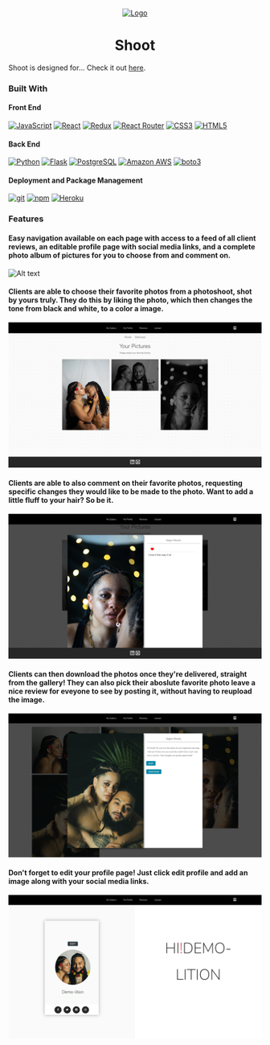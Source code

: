 
<br />
<p align="center">
  <a href="https://map-my-road-trip.herokuapp.com/login">
    <img src="frontend/src/assets/Screen Shot 2021-03-04 at 11.49.57 AM.png"  alt="Logo" width="auto" height="100">
  </a>
  
<h1 align="center"> Shoot </h1>

Shoot is designed for... Check it out [here](https://map-my-road-trip.herokuapp.com/login).

### Built With

#### Front End

<a href="https://www.javascript.com/"><img alt="JavaScript" src="https://img.shields.io/badge/-JavaScript-F7DF1E?style=flat-square&logo=JavaScript&logoColor=black" /></a>
<a href="https://reactjs.org/"><img alt="React" src="https://img.shields.io/badge/-React-61DAFB?style=flat-square&logo=react&logoColor=black" /></a>
<a href="https://redux.js.org/"><img alt="Redux" src="https://img.shields.io/badge/-Redux-764ABC?style=flat-square&logo=Redux&logoColor=white" /></a>
<a href="https://reactrouter.com/"><img alt="React Router" src="https://img.shields.io/badge/-React%20Router-CA4245?style=flat-square&logo=React-Router&logoColor=white" /></a>
<a href="https://devdocs.io/css/"><img alt="CSS3" src="https://img.shields.io/badge/-CSS3%20-61DAFB?style=flat-square&logo=CSS3&logoColor=white&color=brightgreen"/></a>
<a href="https://devdocs.io/html/"><img alt="HTML5" src="https://img.shields.io/badge/-HTML5%20-61DAFB?style=flat-square&logo=HTML5&logoColor=white&color=blue"/></a>


#### Back End

<a href="https://www.python.org/"><img alt="Python" src="https://img.shields.io/badge/-Python-3776AB?style=flat-square&logo=Python&logoColor=white&" /></a>
<a href="https://flask.palletsprojects.com/en/1.1.x/"><img alt="Flask" src="https://img.shields.io/badge/-Flask-000000?style=flat-square&logo=Flask&logoColor=white" /></a>
<a href="https://www.postgresql.org/"><img alt="PostgreSQL" src="https://img.shields.io/badge/-PostgreSQL-336791?style=flat-square&logo=PostgreSQL&logoColor=white" /></a>
<a href="https://aws.amazon.com/"><img alt="Amazon AWS" src="https://img.shields.io/badge/-Amazon%20AWS-232F3E?style=flat-square&logo=Amazon%20AWS&logoColor=white" /></a>
<a href="https://boto3.amazonaws.com/v1/documentation/api/latest/reference/services/s3.html"><img alt="boto3" src="https://img.shields.io/badge/-boto3-000000?style=flat-square&logo=boto3&logoColor=yellow&color=yellow" /></a>


#### Deployment and Package Management


<a href="#"><img alt="git" src="https://img.shields.io/badge/-Git-F05032?style=flat-square&logo=git&logoColor=white" /></a>
<a href="https://www.npmjs.com/"><img alt="npm" src="https://img.shields.io/badge/-NPM-CB3837?style=flat-square&logo=npm&logoColor=white" /></a>
<a href="https://heroku.com/"><img alt="Heroku" src="https://img.shields.io/badge/-Heroku-430098?style=flat-square&logo=Heroku&logoColor=white" /></a>

### Features
<!-- #### Inviting splash page with the ability to see Trip Keeper's functionality in full prior to sign up with its demo login
![Alt text](https://raw.githubusercontent.com/rhwebster/mapmyroadtrip/main/react-app/public/images/home.png) -->

#### Easy navigation available on each page with access to a feed of all client reviews, an editable profile page with social media links, and a complete photo album of pictures for you to choose from and comment on. 
![Alt text](frontend/src/assets/splash.png)

#### Clients are able to choose their favorite photos from a photoshoot, shot by yours truly. They do this by liking the photo, which then changes the tone from black and white, to a color a image.
![Alt text](frontend/src/assets/select.png)

#### Clients are able to also comment on their favorite photos, requesting specific changes they would like to be made to the photo. Want to add a little fluff to your hair? So be it.
![Alt text](frontend/src/assets/comment.png)

#### Clients can then download the photos once they're delivered, straight from the gallery! They can also pick their aboslute favorite photo leave a nice review for eveyone to see by posting it, without having to reupload the image.
![Alt text](frontend/src/assets/post.png)

#### Don't forget to edit your profile page! Just click edit profile and add an image along with your social media links.
![Alt text](frontend/src/assets/profile.png)
